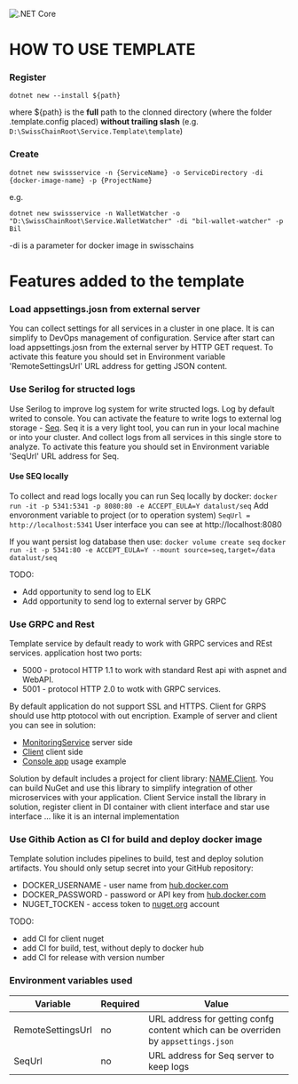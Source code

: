 ![.NET Core](https://github.com/SC-Poc/Service.Template/workflows/.NET%20Core/badge.svg)

# HOW TO USE TEMPLATE

### Register 
`
dotnet new --install ${path}
`

where ${path} is the **full** path to the clonned directory (where the folder .template.config placed) **without trailing slash** (e.g. `D:\SwissChainRoot\Service.Template\template`)

### Create

`
dotnet new swissservice -n {ServiceName} -o ServiceDirectory -di {docker-image-name} -p {ProjectName}
`

e.g.

`
dotnet new swissservice -n WalletWatcher -o "D:\SwissChainRoot\Service.WalletWatcher" -di "bil-wallet-watcher" -p Bil 
`

-di is a parameter for docker image in swisschains

# Features added to the template

### Load appsettings.josn from external server
You can collect settings for all services in a cluster in one place. It is can simplify to DevOps management of configuration.
Service after start can load appsettings.josn from the external server by HTTP GET request.
To activate this feature you should set in Environment variable 'RemoteSettingsUrl' URL address for getting JSON content.

### Use Serilog for structed logs
Use Serilog to improve log system for write structed logs. 
Log by default writed to console.
You can activate the feature to write logs to external log storage - [Seq](https://datalust.co/seq). Seq it is a very light tool, you can run in your local machine or into your cluster. And collect logs from all services in this single store to analyze.
To activate this feature you should set in Environment variable 'SeqUrl' URL address for Seq.

#### Use SEQ locally
To collect and read logs locally you can run Seq locally by docker:
`
docker run -it -p 5341:5341 -p 8080:80 -e ACCEPT_EULA=Y datalust/seq
`
Add envoronment variable to project (or to operation system)
`
SeqUrl = http://localhost:5341
`
User interface you can see at http://localhost:8080

If you want persist log database then use:
`
docker volume create seq
`
`
docker run -it -p 5341:80 -e ACCEPT_EULA=Y --mount source=seq,target=/data datalust/seq
`

TODO: 
* Add opportunity to send log to ELK
* Add opportunity to send log to external server by GRPC

### Use GRPC and Rest
Template service by default ready to work with GRPC services and REst services. application host two ports:
* 5000 - protocol HTTP 1.1 to work with standard Rest api with aspnet and WebAPI.
* 5001 - protocol HTTP 2.0 to wotk with GRPC services.

By default application do not support SSL and HTTPS. Client for GRPS should use http ptotocol with out encription.
Example of server and client you can see in solution: 
* [MonitoringService](https://github.com/SC-Poc/Service.Template/blob/master/template/src/Example/GrpcServices/MonitoringService.cs) server side
* [Client](https://github.com/SC-Poc/Service.Template/blob/master/template/src/Example.Client/ExampleClient.cs) client side
* [Console app](https://github.com/SC-Poc/Service.Template/blob/master/template/tests/Example.TestClient/Program.cs) usage example

Solution by default includes a project for client library: [NAME.Client](https://github.com/SC-Poc/Service.Template/blob/master/template/src/Example.Client/). You can build NuGet and use this library to simplify integration of other microservices with your application. Client Service install the library in solution, register client in DI container with client interface and star use interface ... like it is an internal implementation

### Use Githib Action as CI for build and deploy docker image
Template solution includes pipelines to build, test and deploy solution artifacts.
You should only setup secret into your GitHub repository:
* DOCKER_USERNAME - user name from [hub.docker.com](https://hub.docker.com/)
* DOCKER_PASSWORD - password or API key from [hub.docker.com](https://hub.docker.com/)
* NUGET_TOCKEN - access token to [nuget.org](https://www.nuget.org/) account

TODO:
* add CI for client nuget
* add CI for build, test, without deply to docker hub
* add CI for release with version number

### Environment variables used
|Variable|Required|Value|
|-------|-------|-------|
|RemoteSettingsUrl|no|URL address for getting confg content which can be overriden by `appsettings.json`|
|SeqUrl|no|URL address for Seq server to keep logs|


